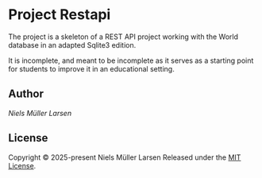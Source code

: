 # Project Restapi

The project is a skeleton of a REST API project
working with the World database in an adapted
Sqlite3 edition.

It is incomplete, and meant to be incomplete as
it serves as a starting point for students to
improve it in an educational setting.

## Author

*Niels Müller Larsen*

## License

Copyright © 2025-present Niels Müller Larsen
Released under the [MIT License](LICENSE).
